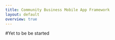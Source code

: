 ```yaml
---
title: Community Business Mobile App Framework
layout: default
overview: true
---
```

#Yet to be be started